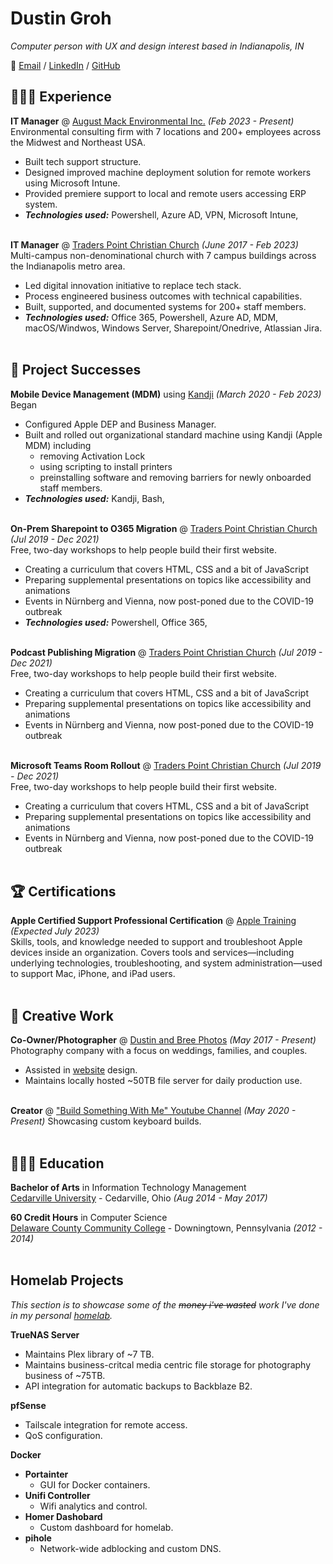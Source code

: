 # Dustin Groh

_Computer person with UX and design interest based in Indianapolis, IN_ <br>

💬 [Email](mailto:dustingroh33@gmail.com) / [LinkedIn](https://www.linkedin.com/in/dustingroh/) / [GitHub](https://github.com//)

## 👩🏼‍💻 Experience

**IT Manager** @ [August Mack Environmental Inc.](https://augustmack.com/) _(Feb 2023 - Present)_ <br>
Environmental consulting firm with 7 locations and 200+ employees across the Midwest and Northeast USA.
  - Built tech support structure.
  - Designed improved machine deployment solution for remote workers using Microsoft Intune.
  - Provided premiere support to local and remote users accessing ERP system.
  - **_Technologies used:_** Powershell, Azure AD, VPN, Microsoft Intune, 
<br><br>

**IT Manager** @ [Traders Point Christian Church](https://tpcc.org/) _(June 2017 - Feb 2023)_ <br>
Multi-campus non-denominational church with 7 campus buildings across the Indianapolis metro area.
  - Led digital innovation initiative to replace tech stack.
  - Process engineered business outcomes with technical capabilities.
  - Built, supported, and documented systems for 200+ staff members. 
  - **_Technologies used:_** Office 365, Powershell, Azure AD, MDM, macOS/Windwos, Windows Server, Sharepoint/Onedrive, Atlassian Jira.
<br><br>


## 📌 Project Successes

**Mobile Device Management (MDM)** using [Kandji](https://kandji.io/) _(March 2020 - Feb 2023)_<br>
Began 
  - Configured Apple DEP and Business Manager.
  - Built and rolled out organizational standard machine using Kandji (Apple MDM) including
    - removing Activation Lock
    - using scripting to install printers 
    - preinstalling software and removing barriers for newly onboarded staff members.
  - **_Technologies used:_** Kandji, Bash, 
  <br><br>
  
**On-Prem Sharepoint to O365 Migration** @ [Traders Point Christian Church](https://tpcc.org/) _(Jul 2019 - Dec 2021)_ <br>
Free, two-day workshops to help people build their first website.
  - Creating a curriculum that covers HTML, CSS and a bit of JavaScript 
  - Preparing supplemental presentations on topics like accessibility and animations
  - Events in Nürnberg and Vienna, now post-poned due to the COVID-19 outbreak 
  - **_Technologies used:_** Powershell, Office 365, 
  <br><br>

**Podcast Publishing Migration** @ [Traders Point Christian Church](https://tpcc.org/) _(Jul 2019 - Dec 2021)_ <br>
Free, two-day workshops to help people build their first website.
  - Creating a curriculum that covers HTML, CSS and a bit of JavaScript 
  - Preparing supplemental presentations on topics like accessibility and animations
  - Events in Nürnberg and Vienna, now post-poned due to the COVID-19 outbreak 
  <br><br>

**Microsoft Teams Room Rollout** @ [Traders Point Christian Church](https://tpcc.org/) _(Jul 2019 - Dec 2021)_ <br>
Free, two-day workshops to help people build their first website.
  - Creating a curriculum that covers HTML, CSS and a bit of JavaScript 
  - Preparing supplemental presentations on topics like accessibility and animations
  - Events in Nürnberg and Vienna, now post-poned due to the COVID-19 outbreak 
  <br><br>


## 🏆 Certifications

**Apple Certified Support Professional Certification** @ [Apple Training](https://training.apple.com/it) _(Expected July 2023)_ <br>
Skills, tools, and knowledge needed to support and troubleshoot Apple devices inside an organization. Covers tools and services—including underlying technologies, troubleshooting, and system administration—used to support Mac, iPhone, and iPad users.
<br><br>


## 🎤 Creative Work
    
**Co-Owner/Photographer** @ [Dustin and Bree Photos](http://dustinandbree.com/) _(May 2017 - Present)_ <br>
Photography company with a focus on weddings, families, and couples.
  - Assisted in [website](https://dustinandbree.com/) design.
  - Maintains locally hosted ~50TB file server for daily production use.
    <br><br>

**Creator** @ ["Build Something With Me" Youtube Channel](https://www.youtube.com/channel/UCvNVONhb6X0vQL3VJRaUhRw) _(May 2020 - Present)_ 
Showcasing custom keyboard builds.
<br><br>


## 👩🏼‍🎓 Education

**Bachelor of Arts** in Information Technology Management<br>
[Cedarville University](https://www.cedarville.edu/) - Cedarville, Ohio _(Aug 2014 - May 2017)_ <br>

**60 Credit Hours** in Computer Science<br>
[Delaware County Community College](https://www.dccc.edu/) - Downingtown, Pennsylvania _(2012 - 2014)_
 <br><br>


##  Homelab Projects
_This section is to showcase some of the ~~money i've wasted~~ work I've done in my personal [homelab](https://www.reddit.com/r/homelab)._

**TrueNAS Server** 
- Maintains Plex library of ~7 TB.
- Maintains business-critcal media centric file storage for photography business of ~75TB.
- API integration for automatic backups to Backblaze B2.

**pfSense**
- Tailscale integration for remote access.
- QoS configuration.

**Docker**
-  **Portainter**
    - GUI for Docker containers. 
-  **Unifi Controller**
    - Wifi analytics and control. 
-  **Homer Dashobard**
    -  Custom dashboard for homelab.
- **pihole**
    - Network-wide adblocking and custom DNS. 

